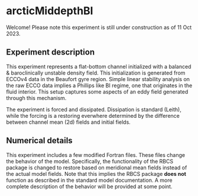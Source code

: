 # arcticMiddepthBI
Welcome! Please note this experiment is still under construction as of 11 Oct 2023.

## Experiment description
This experiment represents a flat-bottom channel initialized with a balanced & baroclinically unstable
density field. This initialization is generated from ECCOv4 data in the Beaufort gyre region.
Simple linear stability analysis on the raw ECCO data implies a Phillips like BI regime, one that
originates in the fluid interior. This setup captures some aspects of an eddy field generated through
this mechanism.

The experiment is forced and dissipated. Dissipation is standard (Leith), while the forcing is
a restoring everwhere determined by the difference between channel mean (2d) fields and initial fields.

## Numerical details
This experiment includes a few modified Fortran files. These files change the behavior of the model.
Specifically, the functionality of the RBCS package is changed to restore based on
meridional mean fields instead of the actual model fields. Note that this implies the RBCS package
**does not** function as described in the standard model documentation. A more complete
description of the behavior will be provided at some point.
